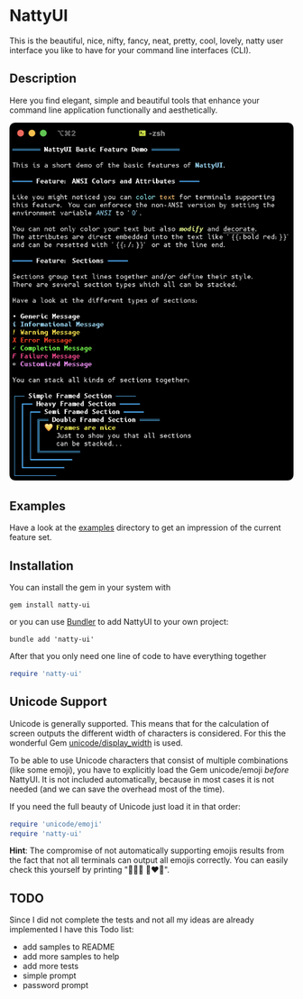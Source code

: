 # NattyUI

This is the beautiful, nice, nifty, fancy, neat, pretty, cool, lovely, natty user interface you like to have for your command line interfaces (CLI).

<!-- TODO: ![version](https://img.shields.io/gem/v/natty-ui?label=) -->

<!-- TODO:
- Gem: [rubygems.org](https://rubygems.org/gems/natty-ui)
- Source: [github.com](https://github.com/mblumtritt/natty-ui)
- Help: [rubydoc.info](https://rubydoc.info/gems/natty-ui/NattyUI)
-->

## Description

Here you find elegant, simple and beautiful tools that enhance your command line application functionally and aesthetically.

![illustration](./resources/sample.png)

## Examples

Have a look at the [examples](./examples/) directory to get an impression of the current feature set.

## Installation

You can install the gem in your system with

```shell
gem install natty-ui
```

or you can use [Bundler](http://gembundler.com/) to add NattyUI to your own project:

```shell
bundle add 'natty-ui'
```

After that you only need one line of code to have everything together

```ruby
require 'natty-ui'
```

## Unicode Support

Unicode is generally supported. This means that for the calculation of screen outputs the different width of characters is considered. For this the wonderful Gem [unicode/display_width](https://github.com/janlelis/unicode-display_width) is used.

To be able to use Unicode characters that consist of multiple combinations (like some emoji), you have to explicitly load the Gem unicode/emoji _before_ NattyUI. It is not included automatically, because in most cases it is not needed (and we can save the overhead most of the time).

If you need the full beauty of Unicode just load it in that order:

```ruby
require 'unicode/emoji'
require 'natty-ui'
```

**Hint**: The compromise of not automatically supporting emojis results from the fact that not all terminals can output all emojis correctly. You can easily check this yourself by printing "👨‍👩‍👦 👩‍❤️‍👨".

## TODO

Since I did not complete the tests and not all my ideas are already implemented I have this Todo list:

- add samples to README
- add more samples to help
- add more tests
- simple prompt
- password prompt
